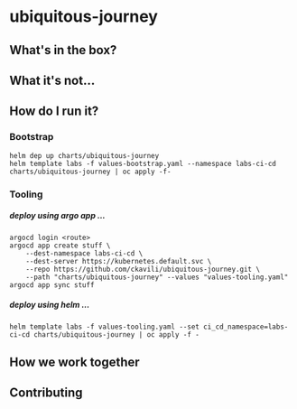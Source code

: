 # ubiquitous-journey

## What's in the box?

## What it's not...

## How do I run it?

### Bootstrap
```
helm dep up charts/ubiquitous-journey
helm template labs -f values-bootstrap.yaml --namespace labs-ci-cd charts/ubiquitous-journey | oc apply -f-
```

### Tooling


##### deploy using argo app ...
```
argocd login <route>
argocd app create stuff \
    --dest-namespace labs-ci-cd \
    --dest-server https://kubernetes.default.svc \
    --repo https://github.com/ckavili/ubiquitous-journey.git \
    --path "charts/ubiquitous-journey" --values "values-tooling.yaml"
argocd app sync stuff 
```

##### deploy using helm ...
```
helm template labs -f values-tooling.yaml --set ci_cd_namespace=labs-ci-cd charts/ubiquitous-journey | oc apply -f -
```

## How we work together

## Contributing
